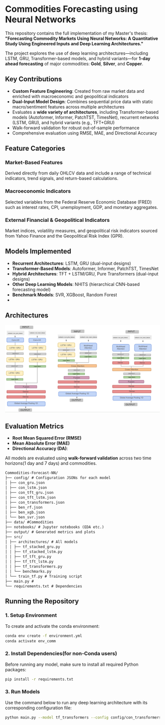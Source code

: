 #  Commodities Forecasting using Neural Networks

This repository contains the full implementation of my Master's thesis:  
**"Forecasting Commodity Markets Using Neural Networks: A Quantitative Study Using Engineered Inputs and Deep Learning Architectures."**

The project explores the use of deep learning architectures—including LSTM, GRU, Transformer-based models, and hybrid variants—for **1-day ahead forecasting** of major commodities: **Gold**, **Silver**, and **Copper**.


##  Key Contributions

-  **Custom Feature Engineering**: Created from raw market data and enriched with macroeconomic and geopolitical indicators
-  **Dual-Input Model Design**: Combines sequential price data with static macro/sentiment features across multiple architectures
-  Evaluates a **wide variety of architectures**, including Transformer-based models (Autoformer, Informer, PatchTST, TimesNet), recurrent networks (LSTM, GRU), and hybrid variants (e.g., TFT+GRU)
-  Walk-forward validation for robust out-of-sample performance
-  Comprehensive evaluation using RMSE, MAE, and Directional Accuracy


##  Feature Categories

###  Market-Based Features
Derived directly from daily OHLCV data and include a range of technical indicators, trend signals, and return-based calculations.

###  Macroeconomic Indicators
Selected variables from the Federal Reserve Economic Database (FRED) such as interest rates, CPI, unemployment, GDP, and monetary aggregates.

###  External Financial & Geopolitical Indicators
Market indices, volatility measures, and geopolitical risk indicators sourced from Yahoo Finance and the Geopolitical Risk Index (GPR).

##  Models Implemented

- **Recurrent Architectures**: LSTM, GRU (dual-input designs)
- **Transformer-Based Models**: Autoformer, Informer, PatchTST, TimesNet
- **Hybrid Architectures**: TFT + LSTM/GRU, Pure Transformers (dual-input designs)
- **Other Deep Learning Models**: NHITS (hierarchical CNN-based forecasting model)
- **Benchmark Models**: SVR, XGBoost, Random Forest
- 
## Architectures
![Model Architecture](data/arch_pic.png)


##  Evaluation Metrics

- **Root Mean Squared Error (RMSE)**
- **Mean Absolute Error (MAE)**
- **Directional Accuracy (DA)**:

All models are evaluated using **walk-forward validation** across two time horizons(1 day and 7 days) and commodities.


```
Commodities-Forecast-NN/
├── config/ # Configuration JSONs for each model
│ ├── con_gru.json
│ ├── con_lstm.json
│ ├── con_tft_gru.json
│ ├── con_tft_lstm.json
│ ├── con_transformers.json
│ ├── ben_rf.json
│ ├── ben_xgb.json
│ └── ben_svr.json
├── data/ #Commodities
├── notebooks/ # Jupyter notebooks (EDA etc.)
├── output/ # Generated metrics and plots
├── src/
│ ├── architectures/ # All models
│ │ ├── tf_stacked_gru.py
│ │ ├── tf_stacked_lstm.py
│ │ ├── tf_tft_gru.py
│ │ ├── tf_tft_lstm.py
│ │ ├── tf_transformers.py
│ │ └── benchmarks.py
│ └── train_tf.py # Training script
├── main.py # 
└── requirements.txt # Dependencies
```

##  Running the Repository


### 1. Setup Environment

To create and activate the conda environment:

```bash
conda env create -f environment.yml
conda activate env_comm
```

### 2. Install Dependencies(for non-Conda users)

Before running any model, make sure to install all required Python packages:

```bash
pip install -r requirements.txt
```

### 3. Run  Models

Use the command below to run any deep learning architecture with its corresponding configuration file:

```bash
python main.py --model tf_transformers --config config/con_transformers.json
```


